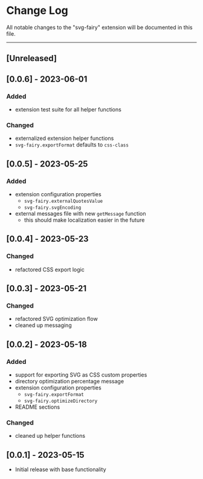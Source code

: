 # Change Log

All notable changes to the "svg-fairy" extension will be documented in this file.

---

## [Unreleased]

## [0.0.6] - 2023-06-01

### Added
- extension test suite for all helper functions  

### Changed
- externalized extension helper functions  
- `svg-fairy.exportFormat` defaults to `css-class`  



## [0.0.5] - 2023-05-25

### Added
- extension configuration properties  
  - `svg-fairy.externalQuotesValue`  
  - `svg-fairy.svgEncoding`  
- external messages file with new `getMessage` function  
  - this should make localization easier in the future  

## [0.0.4] - 2023-05-23

### Changed
- refactored CSS export logic  

## [0.0.3] - 2023-05-21

### Changed
- refactored SVG optimization flow  
- cleaned up messaging  

## [0.0.2] - 2023-05-18

### Added
- support for exporting SVG as CSS custom properties  
- directory optimization percentage message  
- extension configuration properties  
  - `svg-fairy.exportFormat`  
  - `svg-fairy.optimizeDirectory`  
- README sections  

### Changed
- cleaned up helper functions  

## [0.0.1] - 2023-05-15

- Initial release with base functionality

&nbsp;